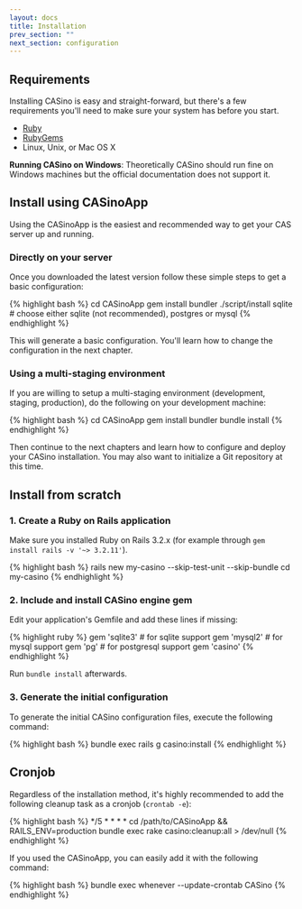 ```yaml
---
layout: docs
title: Installation
prev_section: ""
next_section: configuration
---
```


## Requirements

Installing CASino is easy and straight-forward, but there's a few requirements you'll need to make sure your system has before you start.

* [Ruby](http://www.ruby-lang.org/en/downloads/)
* [RubyGems](http://rubygems.org/pages/download)
* Linux, Unix, or Mac OS X

**Running CASino on Windows**: Theoretically CASino should run fine on Windows machines but the official documentation does not support it.

## Install using CASinoApp

Using the CASinoApp is the easiest and recommended way to get your CAS server up and running.

### Directly on your server

Once you downloaded the latest version follow these simple steps to get a basic configuration:

{% highlight bash %}
cd CASinoApp
gem install bundler
./script/install sqlite # choose either sqlite (not recommended), postgres or mysql
{% endhighlight %}

This will generate a basic configuration. You'll learn how to change the configuration in the next chapter.

### Using a multi-staging environment

If you are willing to setup a multi-staging environment (development, staging, production), do the following on your development machine:

{% highlight bash %}
cd CASinoApp
gem install bundler
bundle install
{% endhighlight %}

Then continue to the next chapters and learn how to configure and deploy your CASino installation. You may also want to initialize a Git repository at this time.

## Install from scratch

### 1. Create a Ruby on Rails application

Make sure you installed Ruby on Rails 3.2.x (for example through `gem install rails -v '~> 3.2.11'`).

{% highlight bash %}
rails new my-casino --skip-test-unit --skip-bundle
cd my-casino
{% endhighlight %}

### 2. Include and install CASino engine gem

Edit your application's Gemfile and add these lines if missing:

{% highlight ruby %}
gem 'sqlite3'   # for sqlite support
gem 'mysql2'    # for mysql support
gem 'pg'        # for postgresql support
gem 'casino'
{% endhighlight %}

Run `bundle install` afterwards.

### 3. Generate the initial configuration

To generate the initial CASino configuration files, execute the following command:

{% highlight bash %}
bundle exec rails g casino:install
{% endhighlight %}

## Cronjob

Regardless of the installation method, it's highly recommended to add the following cleanup task as a cronjob (`crontab -e`):

{% highlight bash %}
*/5 * * * * cd /path/to/CASinoApp && RAILS_ENV=production bundle exec rake casino:cleanup:all > /dev/null
{% endhighlight %}

If you used the CASinoApp, you can easily add it with the following command:

{% highlight bash %}
bundle exec whenever --update-crontab CASino
{% endhighlight %}
